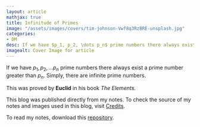 ```yaml
---
layout: article
mathjax: true
title: Infinitude of Primes
image: "/assets/images/covers/tim-johnson-Vwf8q3RzBRE-unsplash.jpg"
categories:
- DM
desc: If we have $p_1, p_2, \dots p_n$ prime numbers there always exist a prime number greater than $p_n$. Simply, there are infinite prime numbers. 
imagealt: Cover Image for article
---
```


If we have $p_1, p_2, \dots p_n$ prime numbers there always exist a prime number greater than $p_n$. Simply, there are infinite prime numbers.

























































































































































































































































































































































































































This was proved by <b>Euclid</b> in his book *The Elements*.

This blog was published directly from my notes.
To check the source of my notes and images used in this blog, visit <a href="/credits.html" target="_blank">Credits</a>.

To read my notes, download this <a href="https://github.com/bovem/CS" target="blank">repository</a>.